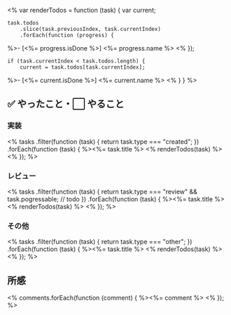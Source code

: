 
<%
var renderTodos = function (task) {
    var current;

    task.todos
        .slice(task.previousIndex, task.currentIndex)
        .forEach(function (progress) {
%>- [<%= progress.isDone %>] <%= progress.name %>
<%
        });

    if (task.currentIndex < task.todos.length) {
        current = task.todos[task.currentIndex];
%>- [<%= current.isDone %>] <%= current.name %>
<%
    }
}
%>

## ✅ やったこと・⬜️ やること

### 実装

<%
tasks
    .filter(function (task) {
        return task.type === "created";
    })
    .forEach(function (task) {
%><%= task.title %>
<% renderTodos(task) %>
<%
    });
%>

### レビュー

<%
tasks
    .filter(function (task) {
        return task.type === "review"
            && task.pogressable;
            // todo
    })
    .forEach(function (task) {
%><%= task.title %>
<% renderTodos(task) %>
<%
    });
%>

### その他

<%
tasks
    .filter(function (task) {
        return task.type === "other";
    })
    .forEach(function (task) {
%><%= task.title %>
<% renderTodos(task) %>
<%
    });
%>


## 所感

<%
comments.forEach(function (comment) {
%><%= comment %>
<%
});
%>

